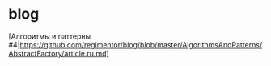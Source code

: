 # blog

[Алгоритмы и паттерны #4|https://github.com/regimentor/blog/blob/master/AlgorithmsAndPatterns/AbstractFactory/article.ru.md]
